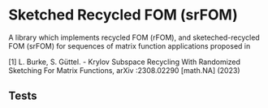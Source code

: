 # Sketched Recycled FOM (srFOM) 

A library which implements recycled FOM (rFOM), and sketeched-recycled FOM (srFOM) for sequences of matrix function applications proposed in 

[1] L. Burke, S. Güttel. - Krylov Subspace Recycling With Randomized Sketching For Matrix Functions, arXiv :2308.02290 [math.NA] (2023)

## Tests
